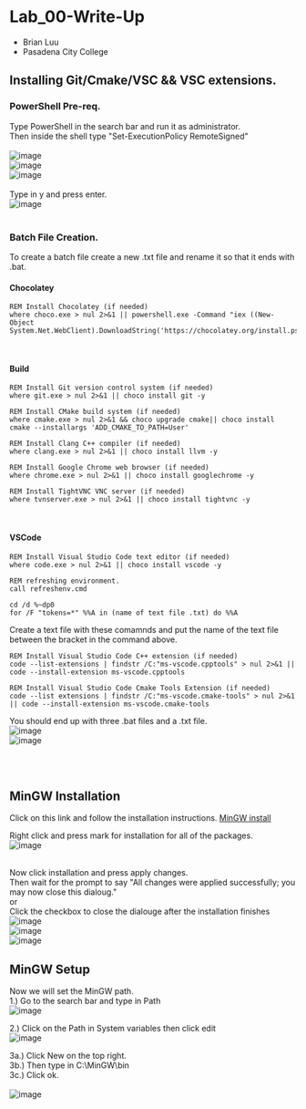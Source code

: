 
# Lab_00-Write-Up
- Brian Luu  <br>
- Pasadena City College  <br>
## Installing Git/Cmake/VSC && VSC extensions.
### PowerShell Pre-req.
Type PowerShell in the search bar and run it as administrator.  <br>
Then inside the shell type "Set-ExecutionPolicy RemoteSigned"   <br><br>
![image](https://github.com/Nairbuul/Lab_00-Write-Up/assets/42011526/49548807-5faa-4540-bc73-0e02c820cb4e)  <br>
![image](https://github.com/Nairbuul/Lab_00-Write-Up/assets/42011526/096d0394-8dd9-4f2d-bd70-e7862d27f29c)  <br>
![image](https://github.com/Nairbuul/Lab_00-Write-Up/assets/42011526/0c866b2a-4caa-479d-9400-74c2b3640074)  <br><br>
Type in y and press enter. <br>
![image](https://github.com/Nairbuul/Lab_00-Write-Up/assets/42011526/42110158-bccb-4700-a8c0-9a5bfa94e50f)  <br><br>

### Batch File Creation.
To create a batch file create a new .txt file and rename it so that it ends with .bat.

#### Chocolatey
```
REM Install Chocolatey (if needed)
where choco.exe > nul 2>&1 || powershell.exe -Command "iex ((New-Object System.Net.WebClient).DownloadString('https://chocolatey.org/install.ps1'))"
```
<br>

#### Build
```
REM Install Git version control system (if needed)
where git.exe > nul 2>&1 || choco install git -y

REM Install CMake build system (if needed)
where cmake.exe > nul 2>&1 && choco upgrade cmake|| choco install cmake --installargs 'ADD_CMAKE_TO_PATH=User'

REM Install Clang C++ compiler (if needed)
where clang.exe > nul 2>&1 || choco install llvm -y

REM Install Google Chrome web browser (if needed)
where chrome.exe > nul 2>&1 || choco install googlechrome -y

REM Install TightVNC VNC server (if needed)
where tvnserver.exe > nul 2>&1 || choco install tightvnc -y
```

<br>

#### VSCode 
```
REM Install Visual Studio Code text editor (if needed)
where code.exe > nul 2>&1 || choco install vscode -y

REM refreshing environment.
call refreshenv.cmd

cd /d %~dp0
for /F "tokens=*" %%A in (name of text file .txt) do %%A
```
Create a text file with these comamnds and put the name of the text file between the bracket in the command above.

```
REM Install Visual Studio Code C++ extension (if needed)
code --list-extensions | findstr /C:"ms-vscode.cpptools" > nul 2>&1 || code --install-extension ms-vscode.cpptools

REM Install Visual Studio Code Cmake Tools Extension (if needed)
code --list extensions | findstr /C:"ms-vscode.cmake-tools" > nul 2>&1 || code --install-extension ms-vscode.cmake-tools
```
You should end up with three .bat files and a .txt file. <br>
![image](https://github.com/Nairbuul/Lab_00-Write-Up/assets/42011526/d3a6b6b4-2cab-4cbe-affa-41cca276bef2) <br>
![image](https://github.com/Nairbuul/Lab_00-Write-Up/assets/42011526/ad6b4671-8c25-4af5-86e7-8381233cab0f) <br>


<br><br>
## MinGW Installation
Click on this link and follow the installation instructions. [MinGW install](https://sourceforge.net/projects/mingw/) <br> 

Right click and press mark for installation for all of the packages.  <br>
![image](https://github.com/Nairbuul/Lab_00-Write-Up/assets/42011526/0bd0c2d4-26c4-4f53-a583-d44567adbeb0)  <br><br>

Now click installation and press apply changes. <br>
Then wait for the prompt to say "All changes were applied successfully; you may now close this dialoug." <br>
or <br>
Click the checkbox to close the dialouge after the installation finishes <br>
![image](https://github.com/Nairbuul/Lab_00-Write-Up/assets/42011526/56c6c43e-7164-4ea5-b86f-d514cb9168c2)  <br>
![image](https://github.com/Nairbuul/Lab_00-Write-Up/assets/42011526/690b2147-54e1-49c3-8698-9c3db0fb037b)  <br>
![image](https://github.com/Nairbuul/Lab_00-Write-Up/assets/42011526/e2c889df-c254-4319-8188-735268e40f63)  <br>

## MinGW Setup
Now we will set the MinGW path. <br> 
1.) Go to the search bar and type in Path <br>
![image](https://github.com/Nairbuul/Lab_00-Write-Up/assets/42011526/61f74c36-b6eb-433a-a801-3781b11aef14)  <br>

2.) Click on the Path in System variables then click edit <br>
![image](https://github.com/Nairbuul/Lab_00-Write-Up/assets/42011526/55fd7249-ad4e-4c38-98ed-f61cc4b68b89)  <br>

3a.) Click New on the top right. <br> 
3b.) Then type in C:\MinGW\bin <br> 
3c.) Click ok. <br><br>
![image](https://github.com/Nairbuul/Lab_00-Write-Up/assets/42011526/90bdfef4-9718-4f5e-a1e8-806589878683)  <br>
